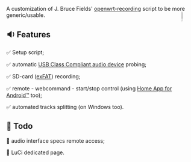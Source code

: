 A customization of J. Bruce Fields' [openwrt-recording](https://github.com/bfields/openwrt-recording#readme) script to be more generic/usable. <a href="https://badges.credtent.org/creative-origin"><img align="right" width="8%" src="https://badges.credtent.org/assets/AAC-PN4Wnktv.svg" alt="Generative AI tools have been used to refine the work of a human creator."/></a>

## :sound: Features

:white_check_mark: Setup script;

:white_check_mark: automatic [USB Class Compliant audio device](https://github.com/FORARTfe/hALSAmrec/wiki/USB-Class-Compliant-audio-devices) probing;

:white_check_mark: SD-card ([exFAT](https://github.com/FORARTfeh/hALSAmrec/wiki/Why-exFAT-Was-Chosen-for-the-SD-Card-Recording-Partition)) recording;

:white_check_mark: remote - webcommand - start/stop control (using [Home App for Android™](https://github.com/Domi04151309/HomeApp#readme) too);

:white_check_mark: automated tracks splitting (on Windows too).

## :construction: Todo

:white_square_button: audio interface specs remote access;

:white_square_button: LuCi dedicated page.
